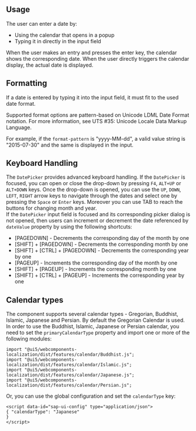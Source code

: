 ## Usage

The user can enter a date by:

- Using the calendar that opens in a popup
- Typing it in directly in the input field

When the user makes an entry and presses the enter key, the calendar shows the corresponding date. When the user directly triggers the calendar display, the actual date is displayed.

## Formatting

If a date is entered by typing it into the input field, it must fit to the used date format.

Supported format options are pattern-based on Unicode LDML Date Format notation. For more information, see <ui5-link target="_blank" href="http://unicode.org/reports/tr35/#Date_Field_Symbol_Table" class="api-table-content-cell-link">UTS #35: Unicode Locale Data Markup Language</ui5-link>.

For example, if the `format-pattern` is "yyyy-MM-dd", a valid value string is "2015-07-30" and the same is displayed in the input.

## Keyboard Handling

The `DatePicker` provides advanced keyboard handling. If the `DatePicker` is focused, you can open or close the drop-down by pressing `F4`, `ALT+UP` or `ALT+DOWN` keys. Once the drop-down is opened, you can use the `UP`, `DOWN`, `LEFT`, `RIGHT` arrow keys to navigate through the dates and select one by pressing the `Space` or `Enter` keys. Moreover you can use TAB to reach the buttons for changing month and year.  
If the `DatePicker` input field is focused and its corresponding picker dialog is not opened, then users can increment or decrement the date referenced by `dateValue` property by using the following shortcuts:

- \[PAGEDOWN\] - Decrements the corresponding day of the month by one
- \[SHIFT\] + \[PAGEDOWN\] - Decrements the corresponding month by one
- \[SHIFT\] + \[CTRL\] + \[PAGEDOWN\] - Decrements the corresponding year by one
- \[PAGEUP\] - Increments the corresponding day of the month by one
- \[SHIFT\] + \[PAGEUP\] - Increments the corresponding month by one
- \[SHIFT\] + \[CTRL\] + \[PAGEUP\] - Increments the corresponding year by one

## Calendar types

The component supports several calendar types - Gregorian, Buddhist, Islamic, Japanese and Persian. By default the Gregorian Calendar is used. In order to use the Buddhist, Islamic, Japanese or Persian calendar, you need to set the `primaryCalendarType` property and import one or more of the following modules:

`import "@ui5/webcomponents-localization/dist/features/calendar/Buddhist.js";`  
`import "@ui5/webcomponents-localization/dist/features/calendar/Islamic.js";`  
`import "@ui5/webcomponents-localization/dist/features/calendar/Japanese.js";`  
`import "@ui5/webcomponents-localization/dist/features/calendar/Persian.js";`

Or, you can use the global configuration and set the `calendarType` key:

```
<script data-id="sap-ui-config" type="application/json">
{ "calendarType": "Japanese"
}
</script>
```
